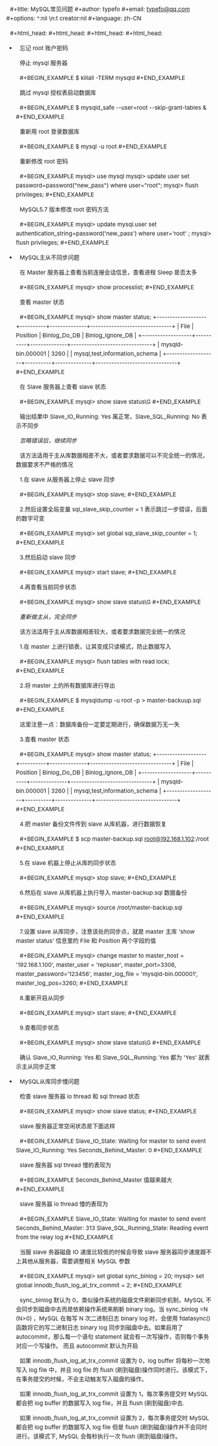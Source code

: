 #+title: MySQL常见问题
#+author: typefo
#+email: typefo@qq.com
#+options: ^:nil \n:t creator:nil
#+language: zh-CN

#+html_head: <link href="http://cdn.bootcss.com/bootstrap/2.3.2/css/bootstrap.min.css" rel="stylesheet">
#+html_head: <style type="text/css">body{padding:15px;margin:0 auto;width:1024px;font-size:15px;line-height:24px}</style>
#+html_head: <style type="text/css">h1{font-size:28px} h2{font-size:24px} h3{font-size:18px} h4{font-size:16px}</style>
#+html_head: <style type="text/css">p{text-indent:10px}</style>

* 忘记 root 账户密码

  停止 mysql 服务器

  #+BEGIN_EXAMPLE
  $ killall -TERM mysqld
  #+END_EXAMPLE

  跳过 mysql 授权表启动数据库

  #+BEGIN_EXAMPLE
  $ mysqld_safe --user=root --skip-grant-tables &
  #+END_EXAMPLE

  重新用 root 登录数据库

  #+BEGIN_EXAMPLE
  $ mysql -u root
  #+END_EXAMPLE

  重新修改 root 密码

  #+BEGIN_EXAMPLE
  mysql> use mysql
  mysql> update user set password=password("new_pass") where user="root";
  mysql> flush privileges;
  #+END_EXAMPLE

  MySQL5.7 版本修改 root 密码方法

  #+BEGIN_EXAMPLE
  mysql> update mysql.user set authentication_string=password('new_pass') where user='root' ;
  mysql> flush privileges;
  #+END_EXAMPLE

* MySQL主从不同步问题
   

   在 Master 服务器上查看当前连接会话信息，查看进程 Sleep 是否太多
   
   #+BEGIN_EXAMPLE
   mysql> show processlist;
   #+END_EXAMPLE
   
   查看 master 状态
   
   #+BEGIN_EXAMPLE
   mysql> show master status;
   +-------------------+----------+--------------+-------------------------------+
   | File              | Position | Binlog_Do_DB | Binlog_Ignore_DB              |
   +-------------------+----------+--------------+-------------------------------+
   | mysqld-bin.000001 |     3260 |              | mysql,test,information_schema |
   +-------------------+----------+--------------+-------------------------------+
   #+END_EXAMPLE

   在 Slave 服务器上查看 slave 状态
   
   #+BEGIN_EXAMPLE
   mysql> show slave status\G
   #+END_EXAMPLE
   
   输出结果中 Slave_IO_Running: Yes 属正常，Slave_SQL_Running: No 表示不同步
   
   
   *忽略错误后，继续同步*
   
   该方法适用于主从库数据相差不大，或者要求数据可以不完全统一的情况，数据要求不严格的情况

   1.在 slave 从服务器上停止 slave 同步

   #+BEGIN_EXAMPLE
   mysql> stop slave;
   #+END_EXAMPLE
   
   2.然后设置全局变量 sql_slave_skip_counter = 1 表示跳过一步错误，后面的数字可变
   
   #+BEGIN_EXAMPLE
   mysql> set global sql_slave_skip_counter = 1;
   #+END_EXAMPLE
   
   3.然后启动 slave 同步

   #+BEGIN_EXAMPLE
   mysql> start slave;
   #+END_EXAMPLE
   

   4.再查看当前同步状态

   #+BEGIN_EXAMPLE
   mysql> show slave status\G
   #+END_EXAMPLE

   
   *重新做主从，完全同步*
   
   该方法适用于主从库数据相差较大，或者要求数据完全统一的情况
   

   1.在 master 上进行锁表，让其变成只读模式，防止数据写入
   
   #+BEGIN_EXAMPLE
   mysql> flush tables with read lock;
   #+END_EXAMPLE
   
   2.将 master 上的所有数据库进行导出
   
   #+BEGIN_EXAMPLE
   $ mysqldump -u root -p > master-backuup.sql
   #+END_EXAMPLE
   
   这里注意一点：数据库备份一定要定期进行，确保数据万无一失
   
   3.查看 master 状态
   
   #+BEGIN_EXAMPLE
   mysql> show master status;
   +-------------------+----------+--------------+-------------------------------+
   | File              | Position | Binlog_Do_DB | Binlog_Ignore_DB              |
   +-------------------+----------+--------------+-------------------------------+
   | mysqld-bin.000001 |     3260 |              | mysql,test,information_schema |
   +-------------------+----------+--------------+-------------------------------+
   #+END_EXAMPLE

   4.把 master 备份文件传到 slave 从库机器，进行数据恢复
   
   #+BEGIN_EXAMPLE
   $ scp master-backup.sql root@192.168.1.102:/root
   #+END_EXAMPLE
   
   5.在 slave 机器上停止从库的同步状态
   
   #+BEGIN_EXAMPLE
   mysql> stop slave;
   #+END_EXAMPLE
   
   6.然后在 slave 从库机器上执行导入 master-backup.sql 数据备份
   
   #+BEGIN_EXAMPLE
   mysql> source /root/master-backup.sql
   #+END_EXAMPLE
   
   7.设置 slave 从库同步，注意该处的同步点，就是 master 主库 'show master status' 信息里的 File 和 Position 两个字段的值
   
   #+BEGIN_EXAMPLE
   mysql> change master to master_host = '192.168.1.100',
                           master_user = 'repluser',
                           master_port=3306,
                           master_password='123456',
                           master_log_file = 'mysqld-bin.000001',
                           master_log_pos=3260;
   #+END_EXAMPLE
   
   8.重新开启从同步
   
   #+BEGIN_EXAMPLE
   mysql> start slave;
   #+END_EXAMPLE
   
   9.查看同步状态
   
   #+BEGIN_EXAMPLE
   mysql> show slave status\G
   #+END_EXAMPLE
   
   确认 Slave_IO_Running: Yes 和 Slave_SQL_Running: Yes 都为 'Yes' 就表示主从同步正常
* MySQL从库同步慢问题

  检查 slave 服务器 io thread 和 sql thread 状态

  #+BEGIN_EXAMPLE
  mysql> show slave status;
  #+END_EXAMPLE

  slave 服务器正常空闲状态是下面这样

  #+BEGIN_EXAMPLE
  Slave_IO_State: Waiting for master to send event
  Slave_IO_Running: Yes
  Seconds_Behind_Master: 0
  #+END_EXAMPLE

  slave 服务器 sql thread 慢的表现为

  #+BEGIN_EXAMPLE
  Seconds_Behind_Master 值越来越大
  #+END_EXAMPLE
  
  slave 服务器 io thread 慢的表现为 

  #+BEGIN_EXAMPLE
  Slave_IO_State: Waiting for master to send event
  Seconds_Behind_Master: 313
  Slave_SQL_Running_State: Reading event from the relay log
  #+END_EXAMPLE

  当服 slave 务器磁盘 IO 速度比较低的时候会导致 slave 服务器同步速度跟不上其他从服务器，需要调整相关 MySQL 参数

  #+BEGIN_EXAMPLE
  mysql> set global sync_binlog = 20;
  mysql> set global innodb_flush_log_at_trx_commit = 2;
  #+END_EXAMPLE

  sync_binlog 默认为 0，类似操作系统的磁盘文件刷新同步机制，MySQL 不会同步到磁盘中去而是依赖操作系统来刷新 binary log。当 sync_binlog =N (N>0) ，MySQL 在每写 N 次二进制日志 binary log 时，会使用 fdatasync() 函数将它的写二进制日志 binary log 同步到磁盘中去。如果启用了 autocommit，那么每一个语句 statement 就会有一次写操作，否则每个事务对应一个写操作。
而且 autocommit 默认为开启

  如果 innodb_flush_log_at_trx_commit 设置为 0，log buffer 将每秒一次地写入 log file 中，并且 log file 的 flush (刷到磁盘)操作同时进行。该模式下，在事务提交的时候，不会主动触发写入磁盘的操作。

  如果 innodb_flush_log_at_trx_commit 设置为 1，每次事务提交时 MySQL 都会把 log buffer 的数据写入 log file，并且 flush (刷到磁盘)中去.

  如果 innodb_flush_log_at_trx_commit 设置为 2，每次事务提交时 MySQL 都会把 log buffer 的数据写入 log file 但是 flush (刷到磁盘)操作并不会同时进行。该模式下, MySQL 会每秒执行一次 flush (刷到磁盘)操作。
